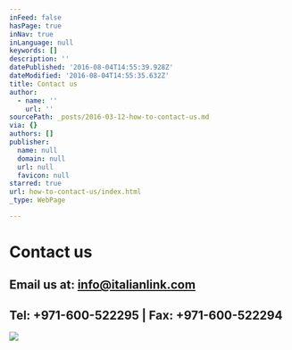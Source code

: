 ```yaml
---
inFeed: false
hasPage: true
inNav: true
inLanguage: null
keywords: []
description: ''
datePublished: '2016-08-04T14:55:39.928Z'
dateModified: '2016-08-04T14:55:35.632Z'
title: Contact us
author:
  - name: ''
    url: ''
sourcePath: _posts/2016-03-12-how-to-contact-us.md
via: {}
authors: []
publisher:
  name: null
  domain: null
  url: null
  favicon: null
starred: true
url: how-to-contact-us/index.html
_type: WebPage

---
```

# Contact us

## Email us at: [info@italianlink.com][0]

## Tel: +971-600-522295 | Fax: +971-600-522294
![](https://s3-us-west-2.amazonaws.com/the-grid-img/p/5878c8076302229d24385eaf726676be16b7dbeb.png)

[0]: mailto:info@italianlink.com